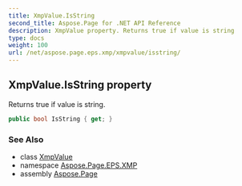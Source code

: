 ```yaml
---
title: XmpValue.IsString
second_title: Aspose.Page for .NET API Reference
description: XmpValue property. Returns true if value is string
type: docs
weight: 100
url: /net/aspose.page.eps.xmp/xmpvalue/isstring/
---
```

## XmpValue.IsString property

Returns true if value is string.

```csharp
public bool IsString { get; }
```

### See Also

* class [XmpValue](../)
* namespace [Aspose.Page.EPS.XMP](../../xmpvalue/)
* assembly [Aspose.Page](../../../)


